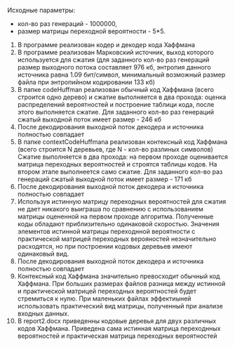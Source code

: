 Исходные параметры:
  - кол-во раз генераций - 1000000,
  - размер матрицы переходной вероятности - 5*5.

1. В программе реализован кодер и декодер кода Хаффмана
2. В программе реализован Марковский источник, выход которого используется для сжатия 
(для заданного кол-во раз генераций размер выходного потока составляет 976 кб, энтропия данного источника равна 1.09 бит/символ,
минимальный возможный размер файла при энтропийном кодировании 133 кб)
3. В папке codeHuffman реализован обычный код Хаффмана (всего строится одно дерево) и сжатие выполняется в два прохода: 
оценка распределений вероятностей и построение таблици кода, после этого выполняется сжатие.
Для заданного кол-во раз генераций сжатый выходной поток имеет размер - 246 кб
4. После декодирования выходной поток декодера и источника полностью совпадает
5. В папке contextCodeHuffmana реализован контексный код Хаффмана (всего строится N деревьев, где N - кол-во разлиных символов)
 Сжатие выполняется в два прохода: на первом проходе оценивается матрица переходных вероятностей и строятся таблицы кодов.
На втором этапе выполнеется само сжатие. Для заданного кол-во раз генераций сжатый выходной поток имеет размер - 171 кб
6. После декодирования выходной поток декодера и источника полностью совпадает
7. Используя истинную матрицу переходных вероятностей для сжатия не дает никакого выиграша по сравнению с использованием матрицы оцененной на первом проходе алгоритма.
Полученные коды обладают приблизительно одинаковой скоростью. Значения элементов истинной матрицы переходнной вероятности с практической
матрицей переходных верояностей незначительно расходятся, но при построении кодовых деревьев имеют одинаковый вид.
8. После декодирования выходной поток декодера и источника полностью совпадает
9. Контексный код Хаффмана значительно превосходит обычный код Хаффмана. 
При больших размерах файлов разница между истинной и практической матрицей переходных вероятностей будет стремиться к нулю.
При маленьких файлах эффектиыней использовать практический вид матрицы, полученный при анализе входных данных.
10. В report2.docx приведенны кодовые деревья для двух различных кодов Хаффмана. 
Приведена сама истинная матрица переходнных вероятностей и практическая матрица переходных вероятностей
